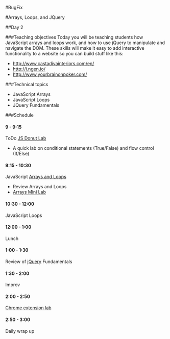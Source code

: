 #BugFix

#Arrays, Loops, and JQuery

##Day 2 

###Teaching objectives
Today you will be teaching students how JavaScript arrays and loops work, and how to use jQuery to manipulate and navigate the DOM. These skills will make it easy to add interactive functionality to a website so you can build stuff like this:
  + http://www.castadivainteriors.com/en/
  + http://i.ngen.io/
  + http://www.yourbrainonpoker.com/

###Technical topics
+ JavaScript Arrays
+ JavaScript Loops
+ JQuery Fundamentals

###Schedule

#### 9 - 9:15 
ToDo [JS Donut Lab](https://learn.co/admin/lessons/5249)
+ A quick lab on conditional statements (True/False) and flow control (If/Else)

#### 9:15 - 10:30 
JavaScript [Arrays and Loops](https://learn.co/admin/lessons/5190)
+ Review Arrays and Loops
+ [Arrays Mini Lab](https://learn.co/admin/lessons/5206)

#### 10:30 - 12:00
JavaScript Loops

#### 12:00 - 1:00 
Lunch

#### 1:00 - 1:30 
Review of [jQuery](https://learn.co/admin/lessons/5190) Fundamentals

#### 1:30 - 2:00 
Improv

#### 2:00 - 2:50 
[Chrome extension lab](https://learn.co/admin/lessons/5235)

#### 2:50 - 3:00 
Daily wrap up

